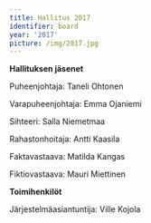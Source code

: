 ```yaml
---
title: Hallitus 2017
identifier: board
year: '2017'
picture: /img/2017.jpg
---
```

**Hallituksen jäsenet**

Puheenjohtaja: Taneli Ohtonen

Varapuheenjohtaja: Emma Ojaniemi

Sihteeri: Salla Niemetmaa

Rahastonhoitaja: Antti Kaasila

Faktavastaava: Matilda Kangas

Fiktiovastaava: Mauri Miettinen

**Toimihenkilöt**

Järjestelmäasiantuntija: Ville Kojola
